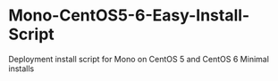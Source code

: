 Mono-CentOS5-6-Easy-Install-Script
==================================

Deployment install script for Mono on CentOS 5 and CentOS 6 Minimal installs